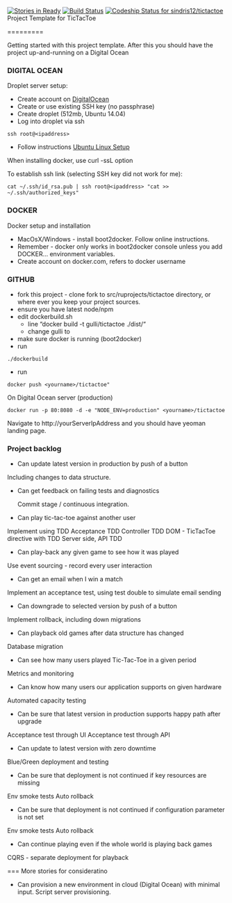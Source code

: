 [![Stories in Ready](https://badge.waffle.io/sindris12/tictactoe.png?label=ready&title=Ready)](https://waffle.io/sindris12/tictactoe)
[![Build Status](https://travis-ci.org/sindris12/tictactoe.svg?branch=master)](https://travis-ci.org/sindris12/tictactoe)
[ ![Codeship Status for sindris12/tictactoe](https://codeship.com/projects/0a676790-5951-0132-0c75-6e3b1978079c/status?branch=master)](https://codeship.com/projects/50241)
Project Template for TicTacToe

=========

Getting started with this project template. After this you should have the project up-and-running on a Digital Ocean

### DIGITAL OCEAN

Droplet server setup:

* Create account on [DigitalOcean](http://digitalocean.com)
* Create or use existing SSH key (no passphrase)
* Create droplet (512mb, Ubuntu 14.04)
* Log into droplet via ssh
``` 
ssh root@<ipaddress>
``` 

* Follow instructions
  [Ubuntu Linux Setup](http://docs.docker.com/installation/ubuntulinux/)

When installing docker, use curl -ssL option

To establish ssh link (selecting SSH key did not work for me):

``` 
cat ~/.ssh/id_rsa.pub | ssh root@<ipaddress> "cat >> ~/.ssh/authorized_keys"
``` 


### DOCKER

Docker setup and installation

* MacOsX/Windows - install boot2docker. Follow online instructions.
* Remember - docker only works in boot2docker console unless you add DOCKER… environment variables.
* Create account on docker.com, <yourname> refers to docker username


### GITHUB

* fork this project - clone fork to src/ruprojects/tictactoe directory, or where ever you keep your project sources.
* ensure you have latest node/npm
* edit dockerbuild.sh
  * line “docker build -t gulli/tictactoe ./dist/“
  * change gulli to <yourname>
* make sure docker is running (boot2docker)
* run 
``` 
./dockerbuild
``` 
* run 
``` 
docker push <yourname>/tictactoe"
``` 

On Digital Ocean server (production)

``` 
docker run -p 80:8080 -d -e "NODE_ENV=production" <yourname>/tictactoe
``` 

Navigate to http://yourServerIpAddress  and you should have yeoman landing page.


### Project backlog

*	Can update latest version in production by push of a button
  
  Including changes to data structure.

* Can get feedback on failing tests and diagnostics

  Commit stage / continuous integration.

*	Can play tic-tac-toe against another user

 Implement using TDD
 Acceptance TDD
 Controller TDD
 DOM - TicTacToe directive with TDD
 Server side, API TDD

*	Can play-back any given game to see how it was played

 Use event sourcing - record every user interaction

*	Can get an email when I win a match

 Implement an acceptance test, using test double to simulate email sending

*	Can downgrade to selected version by push of a button

 Implement rollback, including down migrations

*	Can playback old games after data structure has changed

 Database migration

*	Can see how many users played Tic-Tac-Toe in a given period

 Metrics and monitoring

*	Can know how many users our application supports on given hardware

 Automated capacity testing

*	Can be sure that latest version in production supports happy path after upgrade

 Acceptance test through UI
 Acceptance test through API

*	Can update to latest version with zero downtime

  Blue/Green deployment and testing

*	Can be sure that deployment is not continued if key resources are missing

  Env smoke tests
  Auto rollback

*	Can be sure that deployment is not continued if configuration parameter is not set

  Env smoke tests
  Auto rollback

*	Can continue playing even if the whole world is playing back games

  CQRS - separate deployment for playback
  
  
=== 
More stories for consideratino
  
* Can provision a new environment in cloud (Digital Ocean) with minimal input.
  Script server provisioning.
